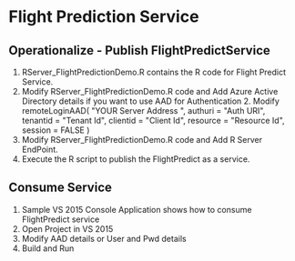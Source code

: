 Flight Prediction Service
=========================

## Operationalize - Publish FlightPredictService
1. RServer_FlightPredictionDemo.R contains the R code for Flight Predict Service.
1. Modify RServer_FlightPredictionDemo.R code and Add Azure Active Directory details if you want to use AAD for Authentication
    2. Modify remoteLoginAAD(
	      "YOUR Server Address ",
	      authuri = "Auth URI",
	      tenantid = "Tenant Id",
	      clientid = "Client Id",
	      resource = "Resource Id",
	      session = FALSE
      )
1. Modify RServer_FlightPredictionDemo.R code and Add R Server EndPoint.
1. Execute the R script to publish the FlightPredict as a service.

## Consume Service
1. Sample VS 2015 Console Application shows how to consume FlightPredict service
1. Open Project in VS 2015
1. Modify AAD details or User and Pwd details
1. Build and Run
